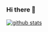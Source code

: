 ### Hi there 👋

<!--
**jopemachine/jopemachine** is a ✨ _special_ ✨ repository because its `README.md` (this file) appears on your GitHub profile.

Here are some ideas to get you started:

- 🔭 I’m currently working on ...
- 🌱 I’m currently learning ...
- 👯 I’m looking to collaborate on ...
- 🤔 I’m looking for help with ...
- 💬 Ask me about ...
- 📫 How to reach me: ...
- 😄 Pronouns: ...
- ⚡ Fun fact: ...
-->

[![github stats](https://github-readme-stats.vercel.app/api?username=jopemachine&count_private=true&show_icons=true&theme=tokyonight)](https://github.com/jopemachine/jopemachine)

<!--
[![Top Langs](https://github-readme-stats.vercel.app/api/top-langs/?username=jopemachine&hide=css,c&layout=compact)](https://github.com/jopemachine/jopemachine)
-->
